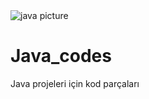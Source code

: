 <!DOCTYPE html>
<html>
<head>

</head>
<body>
<img src="https://www.kampuskod.com/wp-content/uploads/2020/04/java.png" alt="java picture">
<h1>Java_codes</h1>
<p>Java projeleri için kod parçaları</p>

</body>
</html>
